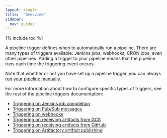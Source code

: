 ```yaml
---
layout: single
title:  "Overview"
sidebar:
  nav: guides
---
```


{% include toc %}

A pipeline trigger defines when to automatically run a pipeline. There are many
types of triggers available: Jenkins jobs, webhooks, CRON jobs, even other
pipelines. Adding a trigger to your pipeline means that the pipeline runs each
time the triggering event occurs.

Note that whether or not you have set up a pipeline trigger, you can always
[run your pipeline manually](/guides/user/pipeline/managing-pipelines#manually-run-a-pipeline).

For more information about how to configure
specific types of triggers, see the rest of the pipeline triggers
documentation:

<!-- TODO:add other links as they're added. -->
* [Triggering on Jenkins job completion](/guides/user/pipeline/triggers-with-artifactsrewrite/jenkins/)
* [Triggering on Pub/Sub messages](/guides/user/pipeline/triggers-with-artifactsrewrite/pubsub/)
* [Triggering on webhooks](/guides/user/pipeline/triggers-with-artifactsrewrite/webhooks/)
* [Triggering on receiving artifacts from GCS](/guides/user/pipeline/triggers-with-artifactsrewrite/gcs/)
* [Triggering on receiving artifacts from GitHub](/guides/user/pipeline/triggers-with-artifactsrewrite/github/)
* [Triggering on Artifactory artifact publishing](/guides/user/pipeline/triggers-with-artifactsrewrite/artifactory/)
